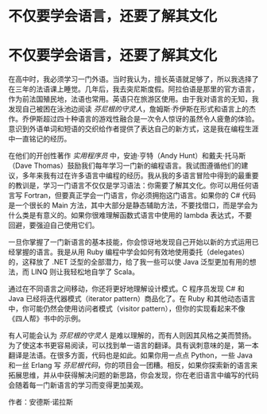 # 不仅要学会语言，还要了解其文化

# 不仅要学会语言，还要了解其文化

在高中时，我必须学习一门外语。当时我认为，擅长英语就足够了，所以我选择了在三年的法语课上睡觉。几年后，我去突尼斯度假。阿拉伯语是那里的官方语言，作为前法国殖民地，法语也常用。英语只在旅游区使用。由于我对语言的无知，我发现自己被困在泳池边阅读 *芬尼根的守灵人*，詹姆斯·乔伊斯在形式和语言上的杰作。乔伊斯超过四十种语言的游戏性融合是一次令人惊讶的虽然令人疲惫的体验。意识到外语单词和短语的交织给作者提供了表达自己的新方式，这是我在编程生涯中一直铭记的经历。

在他们的开创性著作 *实用程序员* 中，安迪·亨特（Andy Hunt）和戴夫·托马斯（Dave Thomas）鼓励我们每年学习一门新的编程语言。我试图遵循他们的建议，多年来我有过在许多语言中编程的经历。我从我的多语言冒险中得到的最重要的教训是，学习一门语言不仅仅是学习语法：你需要了解其文化。你可以用任何语言写 Fortran，但要真正学会一门语言，你必须拥抱这门语言。如果你的 C# 代码是一个很长的 Main 方法，其中大部分是静态辅助方法，不要找借口，而是学会为什么类是有意义的。如果你很难理解函数式语言中使用的 lambda 表达式，不要回避，要强迫自己使用它们。

一旦你掌握了一门新语言的基本技能，你会惊讶地发现自己开始以新的方式运用已经掌握的语言。我是从用 Ruby 编程中学会如何有效地使用委托（delegates）的，这释放了 .NET 泛型的全部潜力，给了我一些可以使 Java 泛型更加有用的想法，而 LINQ 则让我轻松地自学了 Scala。

通过在不同语言之间移动，你还将更好地理解设计模式。C 程序员发现 C# 和 Java 已经将迭代器模式（iterator pattern）商品化了。在 Ruby 和其他动态语言中，你可能仍然会使用访问者模式（visitor pattern），但你的实现看起来不像《四人帮》书中的示例。

有人可能会认为 *芬尼根的守灵人* 是难以理解的，而有人则因其风格之美而赞扬。为了使这本书更容易阅读，可以找到单一语言的翻译。具有讽刺意味的是，第一本翻译是法语。在很多方面，代码也是如此。如果你用一点点 Python，一些 Java 和一丝 Erlang 写 *芬尼根代码*，你的项目会一团糟。相反，如果你探索新的语言来拓展思维，并从中获得解决问题的新思路，你会发现，你在老旧语言中编写的代码会随着每一门新语言的学习而变得更加美观。

作者：安德斯·诺拉斯
